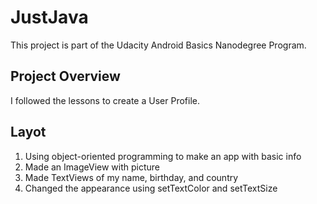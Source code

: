 <h1>JustJava</h1>
This project is part of the Udacity Android Basics Nanodegree Program.

<h2>Project Overview</h2>
I followed the lessons to create a User Profile.

<h2>Layot</h2>
<ol><li>Using object-oriented programming to make an app with basic info</li>
<li>Made an ImageView with picture</li>
<li>Made TextViews of my name, birthday, and country</li>
<li>Changed the appearance using setTextColor and setTextSize</li></ol>
